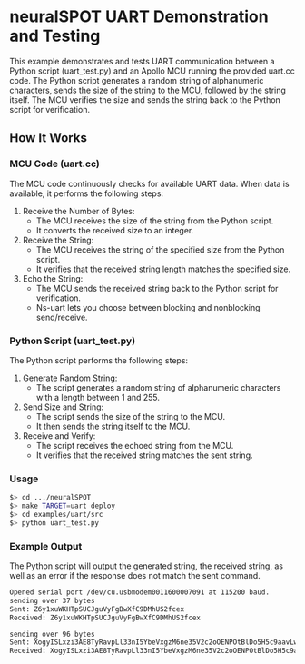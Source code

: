 # neuralSPOT UART Demonstration and Testing
This example demonstrates and tests UART communication between a Python script (uart_test.py) and an Apollo MCU running the provided uart.cc code. The Python script generates a random string of alphanumeric characters, sends the size of the string to the MCU, followed by the string itself. The MCU verifies the size and sends the string back to the Python script for verification.


## How It Works

### MCU Code (uart.cc)
The MCU code continuously checks for available UART data. When data is available, it performs the following steps:

1. Receive the Number of Bytes:
    - The MCU receives the size of the string from the Python script.
    - It converts the received size to an integer.
2. Receive the String:
    - The MCU receives the string of the specified size from the Python script.
    - It verifies that the received string length matches the specified size.
3. Echo the String:
    - The MCU sends the received string back to the Python script for verification.
    - Ns-uart lets you choose between blocking and nonblocking send/receive.

### Python Script (uart_test.py)
The Python script performs the following steps:

1. Generate Random String:
    - The script generates a random string of alphanumeric characters with a length between 1 and 255.
2. Send Size and String:
    - The script sends the size of the string to the MCU.
    - It then sends the string itself to the MCU.
3. Receive and Verify:
    - The script receives the echoed string from the MCU.
    - It verifies that the received string matches the sent string.

### Usage

```bash
$> cd .../neuralSPOT
$> make TARGET=uart deploy
$> cd examples/uart/src
$> python uart_test.py
```

### Example Output
The Python script will output the generated string, the received string, as well as an error if the response does not match the sent command.
```bash
Opened serial port /dev/cu.usbmodem0011600007091 at 115200 baud.
sending over 37 bytes
Sent: Z6y1xuWKHTpSUCJguVyFgBwXfC9DMhUS2fcex
Received: Z6y1xuWKHTpSUCJguVyFgBwXfC9DMhUS2fcex

sending over 96 bytes
Sent: XogyISLxzi3AE8TyRavpLl33nI5YbeVxgzM6ne35V2c2oOENPOtBlDo5H5c9aavLw3KDTk3QPiEFhxXtt3ghTOpFvipxT4rW
Received: XogyISLxzi3AE8TyRavpLl33nI5YbeVxgzM6ne35V2c2oOENPOtBlDo5H5c9aavLw3KDTk3QPiEFhxXtt3ghTOpFvipxT4rW
```